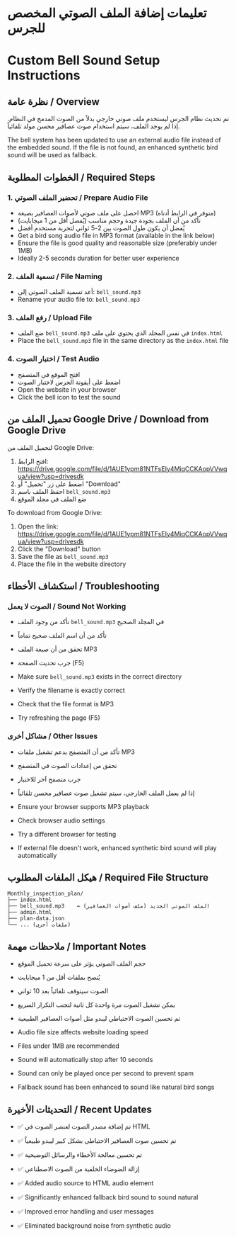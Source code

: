# تعليمات إضافة الملف الصوتي المخصص للجرس
# Custom Bell Sound Setup Instructions

## نظرة عامة / Overview
تم تحديث نظام الجرس ليستخدم ملف صوتي خارجي بدلاً من الصوت المدمج في النظام. إذا لم يوجد الملف، سيتم استخدام صوت عصافير محسن مولد تلقائياً.

The bell system has been updated to use an external audio file instead of the embedded sound. If the file is not found, an enhanced synthetic bird sound will be used as fallback.

## الخطوات المطلوبة / Required Steps

### 1. تحضير الملف الصوتي / Prepare Audio File
- احصل على ملف صوتي لأصوات العصافير بصيغة MP3 (متوفر في الرابط أدناه)
- تأكد من أن الملف بجودة جيدة وحجم مناسب (يُفضل أقل من 1 ميجابايت)
- يُفضل أن يكون طول الصوت بين 2-5 ثواني لتجربة مستخدم أفضل
- Get a bird song audio file in MP3 format (available in the link below)
- Ensure the file is good quality and reasonable size (preferably under 1MB)
- Ideally 2-5 seconds duration for better user experience

### 2. تسمية الملف / File Naming
- أعد تسمية الملف الصوتي إلى: `bell_sound.mp3`
- Rename your audio file to: `bell_sound.mp3`

### 3. رفع الملف / Upload File
- ضع الملف `bell_sound.mp3` في نفس المجلد الذي يحتوي على ملف `index.html`
- Place the `bell_sound.mp3` file in the same directory as the `index.html` file

### 4. اختبار الصوت / Test Audio
- افتح الموقع في المتصفح
- اضغط على أيقونة الجرس لاختبار الصوت
- Open the website in your browser
- Click the bell icon to test the sound

## تحميل الملف من Google Drive / Download from Google Drive

لتحميل الملف من Google Drive:
1. افتح الرابط: https://drive.google.com/file/d/1AUE1ypm81NTFsEIy4MiqCCKAopVVwqua/view?usp=drivesdk
2. اضغط على زر "تحميل" أو "Download"
3. احفظ الملف باسم `bell_sound.mp3`
4. ضع الملف في مجلد الموقع

To download from Google Drive:
1. Open the link: https://drive.google.com/file/d/1AUE1ypm81NTFsEIy4MiqCCKAopVVwqua/view?usp=drivesdk
2. Click the "Download" button
3. Save the file as `bell_sound.mp3`
4. Place the file in the website directory

## استكشاف الأخطاء / Troubleshooting

### الصوت لا يعمل / Sound Not Working
- تأكد من وجود الملف `bell_sound.mp3` في المجلد الصحيح
- تأكد من أن اسم الملف صحيح تماماً
- تحقق من أن صيغة الملف MP3
- جرب تحديث الصفحة (F5)

- Make sure `bell_sound.mp3` exists in the correct directory
- Verify the filename is exactly correct
- Check that the file format is MP3
- Try refreshing the page (F5)

### مشاكل أخرى / Other Issues
- تأكد من أن المتصفح يدعم تشغيل ملفات MP3
- تحقق من إعدادات الصوت في المتصفح
- جرب متصفح آخر للاختبار
- إذا لم يعمل الملف الخارجي، سيتم تشغيل صوت عصافير محسن تلقائياً

- Ensure your browser supports MP3 playback
- Check browser audio settings
- Try a different browser for testing
- If external file doesn't work, enhanced synthetic bird sound will play automatically

## هيكل الملفات المطلوب / Required File Structure
```
Monthly_inspection_plan/
├── index.html
├── bell_sound.mp3    ← الملف الصوتي الجديد (ملف أصوات العصافير)
├── admin.html
├── plan-data.json
└── ... (ملفات أخرى)
```

## ملاحظات مهمة / Important Notes
- حجم الملف الصوتي يؤثر على سرعة تحميل الموقع
- يُنصح بملفات أقل من 1 ميجابايت
- الصوت سيتوقف تلقائياً بعد 10 ثواني
- يمكن تشغيل الصوت مرة واحدة كل ثانية لتجنب التكرار السريع
- تم تحسين الصوت الاحتياطي ليبدو مثل أصوات العصافير الطبيعية

- Audio file size affects website loading speed
- Files under 1MB are recommended
- Sound will automatically stop after 10 seconds
- Sound can only be played once per second to prevent spam
- Fallback sound has been enhanced to sound like natural bird songs

## التحديثات الأخيرة / Recent Updates
- ✅ تم إضافة مصدر الصوت لعنصر الصوت في HTML
- ✅ تم تحسين صوت العصافير الاحتياطي بشكل كبير ليبدو طبيعياً
- ✅ تم تحسين معالجة الأخطاء والرسائل التوضيحية
- ✅ إزالة الضوضاء الخلفية من الصوت الاصطناعي

- ✅ Added audio source to HTML audio element
- ✅ Significantly enhanced fallback bird sound to sound natural
- ✅ Improved error handling and user messages
- ✅ Eliminated background noise from synthetic audio